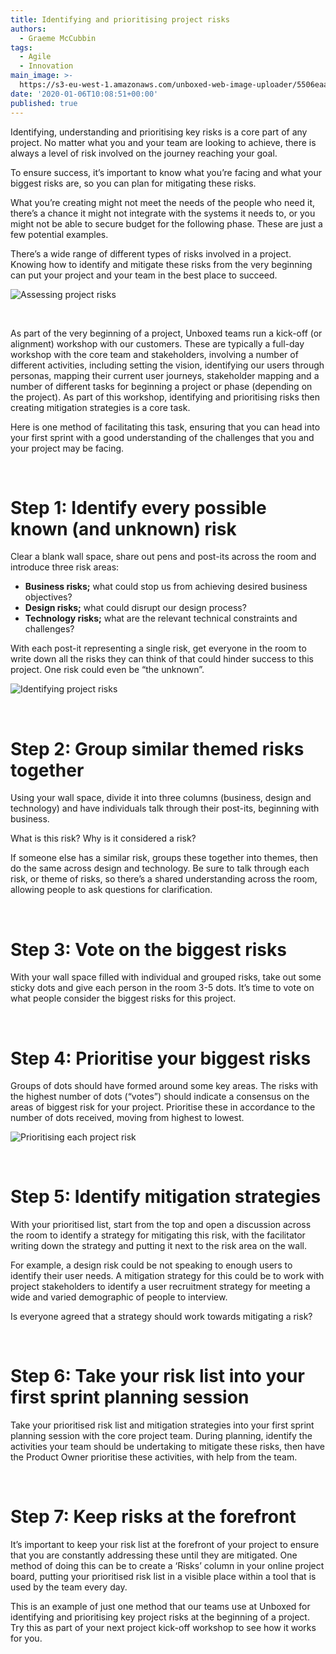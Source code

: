 ```yaml
---
title: Identifying and prioritising project risks
authors:
  - Graeme McCubbin
tags:
  - Agile
  - Innovation
main_image: >-
  https://s3-eu-west-1.amazonaws.com/unboxed-web-image-uploader/5506eaaea12e2352a558b77ee8ac1ab5.png
date: '2020-01-06T10:08:51+00:00'
published: true
---
```

Identifying, understanding and prioritising key risks is a core part of any project. No matter what you and your team are looking to achieve, there is always a level of risk involved on the journey reaching your goal. 

To ensure success, it’s important to know what you’re facing and what your biggest risks are, so you can plan for mitigating these risks.

What you’re creating might not meet the needs of the people who need it, there’s a chance it might not integrate with the systems it needs to, or you might not be able to secure budget for the following phase. These are just a few potential examples. 

There’s a wide range of different types of risks involved in a project. Knowing how to identify and mitigate these risks from the very beginning can put your project and your team in the best place to succeed.

![Assessing project risks](https://s3-eu-west-1.amazonaws.com/unboxed-web-image-uploader/86ca8c9ecdf951e15e747c41dde0bfeb.png)

<br/>

As part of the very beginning of a project, Unboxed teams run a kick-off (or alignment) workshop with our customers. These are typically a full-day workshop with the core team and stakeholders, involving a number of different activities, including setting the vision, identifying our users through personas, mapping their current user journeys, stakeholder mapping and a number of different tasks for beginning a project or phase (depending on the project). As part of this workshop, identifying and prioritising risks then creating mitigation strategies is a core task. 

Here is one method of facilitating this task, ensuring that you can head into your first sprint with a good understanding of the challenges that you and your project may be facing.<br/>

<br/>

# Step 1: Identify every possible known (and unknown) risk

Clear a blank wall space, share out pens and post-its across the room and introduce three risk areas:

* **Business risks;** what could stop us from achieving desired business objectives?
* **Design risks;** what could disrupt our design process?
* **Technology risks;** what are the relevant technical constraints and challenges?

With each post-it representing a single risk, get everyone in the room to write down all the risks they can think of that could hinder success to this project. One risk could even be “the unknown”.

![Identifying project risks](https://s3-eu-west-1.amazonaws.com/unboxed-web-image-uploader/fbdd126c01db23f839f932b2ac67407f.png)

<br/>

# Step 2: Group similar themed risks together

Using your wall space, divide it into three columns (business, design and technology) and have individuals talk through their post-its, beginning with business.

What is this risk? Why is it considered a risk?

If someone else has a similar risk, groups these together into themes, then do the same across design and technology. Be sure to talk through each risk, or theme of risks, so there’s a shared understanding across the room, allowing people to ask questions for clarification.<br/>

<br/>

# Step 3: Vote on the biggest risks

With your wall space filled with individual and grouped risks, take out some sticky dots and give each person in the room 3-5 dots. It’s time to vote on what people consider the biggest risks for this project.<br/>

<br/>

# Step 4: Prioritise your biggest risks

Groups of dots should have formed around some key areas. The risks with the highest number of dots (“votes”) should indicate a consensus on the areas of biggest risk for your project. Prioritise these in accordance to the number of dots received, moving from highest to lowest.

![Prioritising each project risk](https://s3-eu-west-1.amazonaws.com/unboxed-web-image-uploader/1de09d2438de242d390891d28909cf2f.png)

<br/>

# Step 5: Identify mitigation strategies

With your prioritised list, start from the top and open a discussion across the room to identify a strategy for mitigating this risk, with the facilitator writing down the strategy and putting it next to the risk area on the wall.

For example, a design risk could be not speaking to enough users to identify their user needs. A mitigation strategy for this could be to work with project stakeholders to identify a user recruitment strategy for meeting a wide and varied demographic of people to interview.

Is everyone agreed that a strategy should work towards mitigating a risk?<br/>

<br/>

# Step 6: Take your risk list into your first sprint planning session

Take your prioritised risk list and mitigation strategies into your first sprint planning session with the core project team. During planning, identify the activities your team should be undertaking to mitigate these risks, then have the Product Owner prioritise these activities, with help from the team.<br/>

<br/>

# Step 7: Keep risks at the forefront

It’s important to keep your risk list at the forefront of your project to ensure that you are constantly addressing these until they are mitigated. One method of doing this can be to create a ‘Risks’ column in your online project board, putting your prioritised risk list in a visible place within a tool that is used by the team every day.

This is an example of just one method that our teams use at Unboxed for identifying and prioritising key project risks at the beginning of a project. Try this as part of your next project kick-off workshop to see how it works for you.
